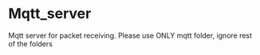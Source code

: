 # Mqtt_server
Mqtt server for packet receiving.
Please use ONLY mqtt folder, ignore rest of the folders
